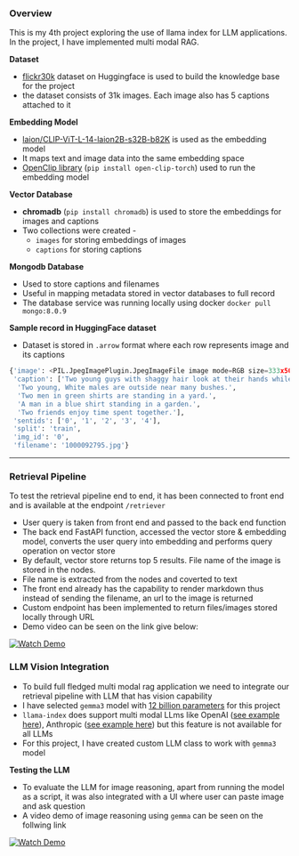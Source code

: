 ### Overview

This is my 4th project exploring the use of llama index for LLM applications. In the project, I have implemented multi modal RAG.

**Dataset**

- [flickr30k](https://huggingface.co/datasets/nlphuji/flickr30k) dataset on Huggingface is used to build the knowledge base for the project
- the dataset consists of 31k images. Each image also has 5 captions attached to it

**Embedding Model**

- [laion/CLIP-ViT-L-14-laion2B-s32B-b82K](https://huggingface.co/laion/CLIP-ViT-L-14-laion2B-s32B-b82K) is used as the embedding model
- It maps text and image data into the same embedding space
- [OpenClip library](https://github.com/mlfoundations/open_clip) (`pip install open-clip-torch`) used to run the embedding model

**Vector Database**

- **chromadb** (`pip install chromadb`) is used to store the embeddings for images and captions
- Two collections were created - 
  - `images` for storing embeddings of images
  - `captions` for storing captions 

**Mongodb Database**

- Used to store captions and filenames
- Useful in mapping metadata stored in vector databases to full record
- The database service was running locally using docker `docker pull mongo:8.0.9`

**Sample record in HuggingFace dataset**
- Dataset is stored in `.arrow` format where each row represents image and its captions 
```python
{'image': <PIL.JpegImagePlugin.JpegImageFile image mode=RGB size=333x500>,
 'caption': ['Two young guys with shaggy hair look at their hands while hanging out in the yard.',
  'Two young, White males are outside near many bushes.',
  'Two men in green shirts are standing in a yard.',
  'A man in a blue shirt standing in a garden.',
  'Two friends enjoy time spent together.'],
 'sentids': ['0', '1', '2', '3', '4'],
 'split': 'train',
 'img_id': '0',
 'filename': '1000092795.jpg'}
 ```
---
### Retrieval Pipeline

To test the retrieval pipeline end to end, it has been connected to front end and is available at the endpoint `/retriever`
- User query is taken from front end and passed to the back end function
- The back end FastAPI function, accessed the vector store & embedding model, converts the user query into embedding and performs query operation on vector store
- By default, vector store returns top 5 results. File name of the image is stored in the nodes.
- File name is extracted from the nodes and coverted to text
- The front end already has the capability to render markdown thus instead of sending the filename, an url to the image is returned
- Custom endpoint has been implemented to return files/images stored locally through URL
- Demo video can be seen on the link give below:

[![Watch Demo](https://img.youtube.com/vi/XOft0mfv8bo/0.jpg)](https://youtu.be/XOft0mfv8bo)


### LLM Vision Integration

- To build full fledged multi modal rag application we need to integrate our retrieval pipeline with LLM that has vision capability
- I have selected `gemma3` model with [12 billion parameters](https://ollama.com/library/gemma3:12b) for this project
- `llama-index` does support multi modal LLms like OpenAI ([see example here](https://docs.llamaindex.ai/en/stable/examples/multi_modal/openai_multi_modal/)), Anthropic ([see example here](https://docs.llamaindex.ai/en/stable/examples/multi_modal/anthropic_multi_modal/)) but this feature is not available for all LLMs
- For this project, I have created custom LLM class to work with `gemma3` model

**Testing the LLM**

- To evaluate the LLM for image reasoning, apart from running the model as a script, it was also integrated with a UI where user can paste image and ask question
- A video demo of image reasoning using `gemma` can be seen on the follwing link

 [![Watch Demo](https://img.youtube.com/vi/ZQtXqu9Fboo/0.jpg) ](https://youtu.be/ZQtXqu9Fboo)

